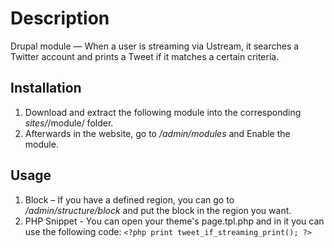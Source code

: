 # Description
Drupal module — When a user is streaming via Ustream, it searches a Twitter account and prints a Tweet if it matches a certain criteria.

## Installation
 1. Download and extract the following module into the corresponding *sites/*/module/ folder. 
 2. Afterwards in the website, go to */admin/modules* and Enable the module.
 
## Usage
 1. Block – If you have a defined region, you can go to  */admin/structure/block* and put the block in the region you want.
 2. PHP Snippet - You can open your theme's page.tpl.php and in it you can use the following code:
     `<?php print tweet_if_streaming_print(); ?>` 